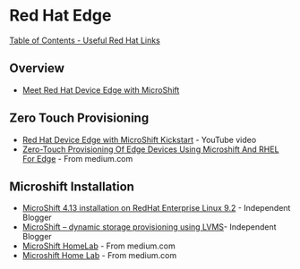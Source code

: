# Red Hat Edge

[Table of Contents - Useful Red Hat Links](https://github.com/pslucas0212/UsefulRedHatLinks)

## Overview
- [Meet Red Hat Device Edge with MicroShift](https://cloud.redhat.com/blog/meet-red-hat-device-edge-with-microshift)


## Zero Touch Provisioning
- [Red Hat Device Edge with MicroShift Kickstart](https://www.youtube.com/watch?v=1gTEpBuZV4o) - YouTube video
- [Zero-Touch Provisioning Of Edge Devices Using Microshift And RHEL For Edge](https://shonpaz.medium.com/zero-touch-provisioning-of-edge-devices-using-microshift-and-rhel-for-edge-e122836fa888) - From medium.com

## Microshift Installation
- [MicroShift 4.13 installation on RedHat Enterprise Linux 9.2](https://rinoymjoseph.github.io/installation-of-microshift-4-13-on-redhat-enterprise-linux-9-2/) - Independent Blogger
- [MicroShift – dynamic storage provisioning using LVMS](https://rinoymjoseph.github.io/microshift-dynamic-storage-provisioning-using-lvms/)- Independent Blogger
- [MicroShift HomeLab](https://medium.com/@ben.swinney_ce/microshift-homelab-ddf57864c1d0) - From medium.com
- [Microshift Home Lab](https://medium.com/@ben.swinney_ce/microshift-homelab-ddf57864c1d0) - From medium.com

